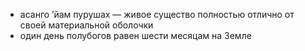 - асанго ’йам пурушах — живое существо полностью отлично от своей материальной оболочки
- один день полубогов равен шести месяцам на Земле